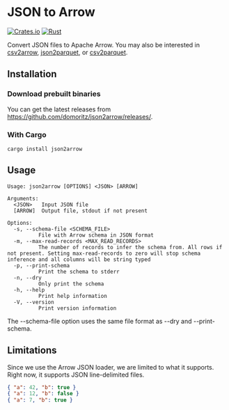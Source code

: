 # JSON to Arrow

[![Crates.io](https://img.shields.io/crates/v/json2arrow.svg)](https://crates.io/crates/json2arrow)
[![Rust](https://github.com/domoritz/json2arrow/actions/workflows/rust.yml/badge.svg)](https://github.com/domoritz/json2arrow/actions/workflows/rust.yml)

Convert JSON files to Apache Arrow. You may also be interested in [csv2arrow](https://github.com/domoritz/csv2arrow), [json2parquet](https://github.com/domoritz/json2parquet), or [csv2parquet](https://github.com/domoritz/csv2parquet).

## Installation

### Download prebuilt binaries

You can get the latest releases from https://github.com/domoritz/json2arrow/releases/.

### With Cargo

```
cargo install json2arrow
```

## Usage

```
Usage: json2arrow [OPTIONS] <JSON> [ARROW]

Arguments:
  <JSON>   Input JSON file
  [ARROW]  Output file, stdout if not present

Options:
  -s, --schema-file <SCHEMA_FILE>
          File with Arrow schema in JSON format
  -m, --max-read-records <MAX_READ_RECORDS>
          The number of records to infer the schema from. All rows if not present. Setting max-read-records to zero will stop schema inference and all columns will be string typed
  -p, --print-schema
          Print the schema to stderr
  -n, --dry
          Only print the schema
  -h, --help
          Print help information
  -V, --version
          Print version information
```

The --schema-file option uses the same file format as --dry and --print-schema.

## Limitations

Since we use the Arrow JSON loader, we are limited to what it supports. Right now, it supports JSON line-delimited files.

```json
{ "a": 42, "b": true }
{ "a": 12, "b": false }
{ "a": 7, "b": true }
```
